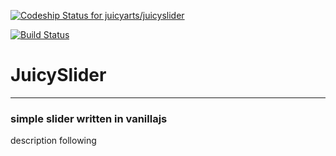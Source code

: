 [ ![Codeship Status for juicyarts/juicyslider](https://codeship.com/projects/e889fb70-d867-0132-c7b9-56577b4e3777/status?branch=develop)](https://codeship.com/projects/78864)

[![Build Status](https://travis-ci.org/juicyarts/juicyslider.svg?branch=develop)](https://travis-ci.org/juicyarts/juicyslider)

# JuicySlider
------
### simple slider written in vanillajs


description following